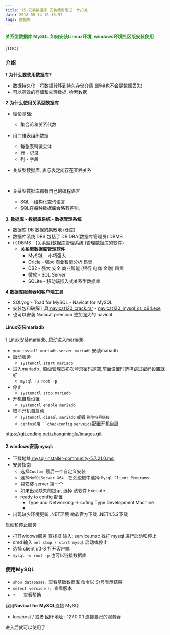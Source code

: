 ```yaml
---
title: 15-安装数据库 安装使用笔记  MySQL
date: 2018-05-14 18:10:57
tags: 数据库
---
```


<h4 style="color: #228B22;">关系型数据库 MySQL  如何安装Linnux环境, windows环境社区版安装使用</h4>

[TOC]

### 介绍

**1.为什么要使用数据库?**

- 数据持久化  - 将数据转移到持久存储介质 (断电也不会是数据丢失)
- 可以高效的存储和处理数据, 检索数据

**2.为什么使用关系型数据库**

- 理论基础:

  - 集合论和关系代数

- 用二维表组织数据

  - 每张表叫做实体
  - 行   - 记录
  - 列   -  字段

- 关系型数据库, 表与表之间存在某种关系

  ​	

- 关系型数据库都有自己的编程语言 

  - SQL - 结构化查询语言
  - SQL在每种数据库会略有差别, 

**3. 数据库  - 数据库系统 - 数据管理系统**

- 数据库  DB 数据的集散地 (仓库)
- 数据库系统 DBS    包括了 DB  DBA(数据库管理员)  DBMS
- (r)DBMS - (关系型)数据库管理系统   (管理数据库的软件)
  - **关系型数据库管理软件**
    - MySQL  - 小巧强大
    - Oricle - 强大  商业智能分析  昂贵
    - DB2 - 强大  安全  商业智能  (银行  电商 金融)  昂贵
    - 微软 - SQL Server 
    - SQLite  - 移动端嵌入式关系型数据库   

**4.数据库服务器和客户端工具**

- SQLyog  -   Toad for MySQL   -  Navicat for MySQL
- 安装包和破解工具[ navicat120_crack.rar](http://10.7.152.68/%e8%bd%af%e4%bb%b6/navicat120_crack.rar)   -  [ navicat120_mysql_cs_x64.exe](http://10.7.152.68/%e8%bd%af%e4%bb%b6/navicat120_mysql_cs_x64.exe)   
- 也可以安装 Nacicat premium  更加强大的 navicat





#### Linux安装mariadb

1.Linux安装mariadb, 启动进入mariadb

- `yum install mariadb-server mariadb` 安装mariadb
- 启动服务 
  - `systemctl start mariadb`
- 进入mariadb , 超级管理员初次登录密码是空,前面设置时选择跳过密码设置就好
  - `mysql -u root -p`
- 停止
  - `systemctl stop mariadb`
- 开机自启设置
  - `systemctl enable mariadb`
- 取消开机自启动
  - `systemctl disabl mariadb` 或者 `删除符号链接`
  - `centos6用 ``checkconfig` `serveice`配置开机自启

https://git.coding.net/zhangminglu/images.git

#### 2.windows安装mysql:

- 下载地址[ mysql-installer-community-5.7.21.0.msi](http://10.7.152.68/%e8%bd%af%e4%bb%b6/mysql-installer-community-5.7.21.0.msi)  
- 安装指南  
  - 选择`Custom `最后一个自定义安装
  - 选择`MySQLServer X64  `在旁边框中选择 `Mysql Client Programs`
  - 只安装 server 第一个 
  - 如果出现缺失的提示, 选择 该软件 Execute
  - ready to config  配置
    - Type and Networking   -> cofing Type Development Machine 
    - 
- 出现缺少环境更新 .NET环境   微软官方下载    .NET4.5.2下载



启动和停止服务

- 打开widows服务 查找框  输入:  service.msc  找打 mysql 进行启动和停止
- cmd 输入  `net stop / start mysql` 启动或停止
- 选择 client utf-8 打开客户端
- `mysql -u root -p` 也可以链接数据库



### 使用MySQL

- `show databases;`  查看基础数据库     命令以 分号表示结束
- `select version(); `查看版本
- `?   ` 查看帮助



 我用**Navicat for MySQL**连接 MySQL

- locahost / 或者 回环地址 : 127.0.0.1  连接自己的服务器



进入后就可以使用了